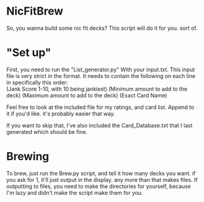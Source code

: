 # NicFitBrew
So, you wanna build some nic fit decks?  This script will do it for you.  sort of.

# "Set up"
First, you need to run the "List_generator.py" With your input.txt.
This input file is very strict in the format.  It needs to contain the following on each line in specifically this order: </br>
(Jank Score 1-10, with 10 being jankiest) (Minimum amount to add to the deck) (Maximum amount to add to the deck) (Exact Card Name)

Feel free to look at the included file for my ratings, and card list.  Append to it if you'd like.  it's probably easier that way.

If you want to skip that, I've also included the Card_Database.txt that I last generated which should be fine.

# Brewing
To brew, just run the Brew.py script, and tell it how many decks you want.  if you ask for 1, it'll just output in the display.  any more than that makes files.
If outputting to files, you need to make the directories for yourself, because I'm lazy and didn't make the script make them for you.
